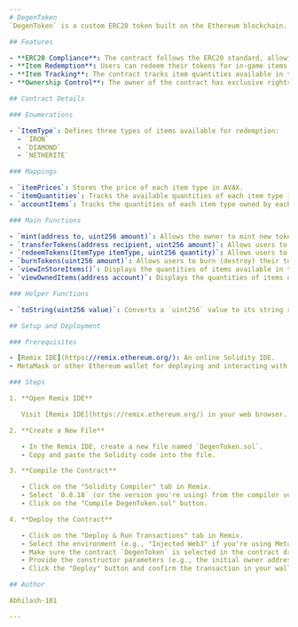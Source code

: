 ```yaml
---
# DegenToken
`DegenToken` is a custom ERC20 token built on the Ethereum blockchain. The token allows users to mint, transfer, burn, and redeem tokens for items. The contract also provides functionality to view available items in the store and the items owned by individual accounts.

## Features

- **ERC20 Compliance**: The contract follows the ERC20 standard, allowing standard token operations such as transfer, minting, and burning.
- **Item Redemption**: Users can redeem their tokens for in-game items such as MTB, HYBRID, and ROADBIKE.
- **Item Tracking**: The contract tracks item quantities available in the store and items owned by each user.
- **Ownership Control**: The owner of the contract has exclusive rights to mint new tokens.

## Contract Details

### Enumerations

- `ItemType`: Defines three types of items available for redemption:
  - `IRON`
  - `DIAMOND`
  - `NETHERITE`

### Mappings

- `itemPrices`: Stores the price of each item type in AVAX.
- `itemQuantities`: Tracks the available quantities of each item type in the store.
- `accountItems`: Tracks the quantities of each item type owned by each account.

### Main Functions

- `mint(address to, uint256 amount)`: Allows the owner to mint new tokens and assign them to a specific address.
- `transferTokens(address recipient, uint256 amount)`: Allows users to transfer tokens to another address.
- `redeemTokens(ItemType itemType, uint256 quantity)`: Allows users to redeem tokens for in-game items.
- `burnTokens(uint256 amount)`: Allows users to burn (destroy) their tokens.
- `viewInStoreItems()`: Displays the quantities of items available in the store.
- `viewOwnedItems(address account)`: Displays the quantities of items owned by a specific account.

### Helper Functions

- `toString(uint256 value)`: Converts a `uint256` value to its string representation.

## Setup and Deployment

### Prerequisites

- [Remix IDE](https://remix.ethereum.org/): An online Solidity IDE.
- MetaMask or other Ethereum wallet for deploying and interacting with the contract.

### Steps

1. **Open Remix IDE**

   Visit [Remix IDE](https://remix.ethereum.org/) in your web browser.

2. **Create a New File**

   - In the Remix IDE, create a new file named `DegenToken.sol`.
   - Copy and paste the Solidity code into the file.

3. **Compile the Contract**

   - Click on the "Solidity Compiler" tab in Remix.
   - Select `0.8.18` (or the version you're using) from the compiler version dropdown.
   - Click on the "Compile DegenToken.sol" button.

4. **Deploy the Contract**

   - Click on the "Deploy & Run Transactions" tab in Remix.
   - Select the environment (e.g., "Injected Web3" if you're using MetaMask).
   - Make sure the contract `DegenToken` is selected in the contract dropdown.
   - Provide the constructor parameters (e.g., the initial owner address).
   - Click the "Deploy" button and confirm the transaction in your wallet.

## Author

Abhilash-101

---
```


